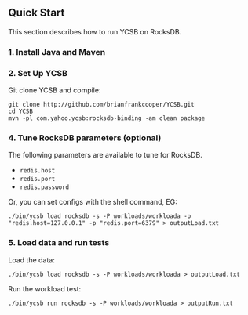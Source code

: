 <!--
Copyright (c) 2014 - 2015 YCSB contributors. All rights reserved.

Licensed under the Apache License, Version 2.0 (the "License"); you
may not use this file except in compliance with the License. You
may obtain a copy of the License at

http://www.apache.org/licenses/LICENSE-2.0

Unless required by applicable law or agreed to in writing, software
distributed under the License is distributed on an "AS IS" BASIS,
WITHOUT WARRANTIES OR CONDITIONS OF ANY KIND, either express or
implied. See the License for the specific language governing
permissions and limitations under the License. See accompanying
LICENSE file.
-->

## Quick Start

This section describes how to run YCSB on RocksDB. 

### 1. Install Java and Maven

### 2. Set Up YCSB

Git clone YCSB and compile:

    git clone http://github.com/brianfrankcooper/YCSB.git
    cd YCSB
    mvn -pl com.yahoo.ycsb:rocksdb-binding -am clean package

### 4. Tune RocksDB parameters (optional)

The following parameters are available to tune for RocksDB.

- `redis.host`
- `redis.port`
- `redis.password`

Or, you can set configs with the shell command, EG:

    ./bin/ycsb load rocksdb -s -P workloads/workloada -p "redis.host=127.0.0.1" -p "redis.port=6379" > outputLoad.txt

### 5. Load data and run tests

Load the data:

    ./bin/ycsb load rocksdb -s -P workloads/workloada > outputLoad.txt

Run the workload test:

    ./bin/ycsb run rocksdb -s -P workloads/workloada > outputRun.txt

